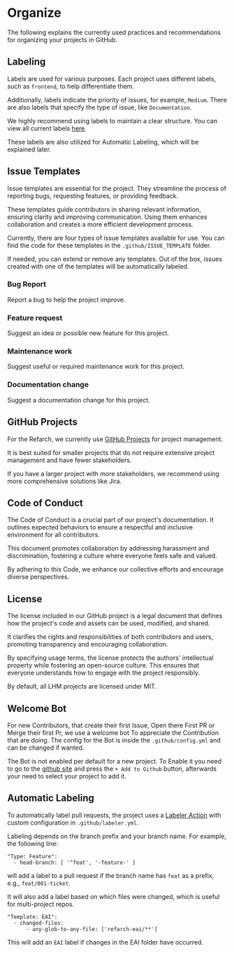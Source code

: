 # Organize

The following explains the currently used
practices and recommendations for organizing
your projects in GitHub.


## Labeling

Labels are used for various purposes. Each project uses
different labels, such as `frontend`, to help
differentiate them.

Additionally, labels indicate the priority of
issues, for example, `Medium`. There are also labels
that specify the type of issue, like
`Documentation`.

We highly recommend using labels to maintain a
clear structure. You can view all current labels
[here](https://github.com/it-at-m/refarch-templates/labels).

These labels are also utilized for Automatic
Labeling, which will be explained later.


## Issue Templates

Issue templates are essential for the project.
They streamline the process of reporting bugs,
requesting features, or providing feedback.

These templates guide contributors in sharing
relevant information, ensuring clarity and
improving communication. Using them enhances
collaboration and creates a more efficient
development process.

Currently, there are four types of issue templates
available for use. You can find the code for these
templates in the `.github/ISSUE_TEMPLATE` folder.

If needed, you can extend or remove any templates.
Out of the box, issues created with one of the
templates will be automatically labeled.


### Bug Report

Report a bug to help the project improve.

### Feature request

Suggest an idea or possible new feature for this project.

### Maintenance work

Suggest useful or required maintenance work for this project.

### Documentation change

Suggest a documentation change for this project.

## GitHub Projects

For the Refarch, we currently use
[GitHub Projects](https://docs.github.com/de/issues/planning-and-tracking-with-projects/learning-about-projects/about-projects)
for project management.

It is best suited for smaller projects that do
not require extensive project management and
have fewer stakeholders.

If you have a larger project with more
stakeholders, we recommend using more
comprehensive solutions like Jira.


## Code of Conduct

The Code of Conduct is a crucial part of our
project's documentation. It outlines expected
behaviors to ensure a respectful and inclusive
environment for all contributors.

This document promotes collaboration by
addressing harassment and discrimination,
fostering a culture where everyone feels safe
and valued.

By adhering to this Code, we enhance our
collective efforts and encourage diverse
perspectives.

## License

The license included in our GitHub project is a
legal document that defines how the project's code
and assets can be used, modified, and shared.

It clarifies the rights and responsibilities of
both contributors and users, promoting transparency
and encouraging collaboration.

By specifying usage terms, the license protects
the authors' intellectual property while fostering
an open-source culture. This ensures that everyone
understands how to engage with the project
responsibly.

By default, all LHM projects are licensed under
MIT.


## Welcome Bot
For new Contributors, that create their first Issue, Open there First
PR or Merge their first Pr, we use a welcome bot To appreciate the
Contribution that are doing. The config for the Bot is inside
the `.github/config.yml` and can be changed if wanted.

The Bot is not enabled per default for a new project. To Enable it you need
to go to the [github site](https://probot.github.io/apps/welcome/) and press
the `+ Add to Github` button, afterwards your need to select your project to add it.

## Automatic Labeling

To automatically label pull requests, the project
uses a [Labeler Action](https://github.com/actions/labeler)
with custom configuration in `.github/labeler.yml`.

Labeling depends on the branch prefix and your
branch name. For example, the following line:


```
"Type: Feature":
  - head-branch: [ '^feat', '-feature-' ]
```

will add a label to a pull request if the branch
name has `feat` as a prefix, e.g., `feat/001-ticket`.

It will also add a label based on which files were
changed, which is useful for multi-project repos.



```
"Template: EAI":
  - changed-files:
      - any-glob-to-any-file: ['refarch-eai/**']
```

This will add an `EAI` label if changes in the EAI
folder have occurred.





